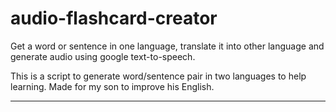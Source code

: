 # audio-flashcard-creator

Get a word or sentence in one language, translate it into other language and generate audio using google text-to-speech.

This is a script to generate word/sentence pair in two languages to help learning. Made for my son to improve his English.

---
